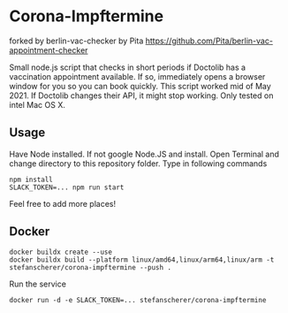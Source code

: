 # Corona-Impftermine

forked by berlin-vac-checker by Pita
https://github.com/Pita/berlin-vac-appointment-checker 

Small node.js script that checks in short periods if Doctolib has a vaccination appointment available. If so, immediately opens a browser window for you so you can book quickly. This script worked mid of May 2021. If Doctolib changes their API, it might stop working. Only tested on intel Mac OS X.

## Usage

Have Node installed. If not google Node.JS and install.
Open Terminal and change directory to this repository folder.
Type in following commands

```shell
npm install
SLACK_TOKEN=... npm run start
```

Feel free to add more places!

## Docker

```shell
docker buildx create --use
docker buildx build --platform linux/amd64,linux/arm64,linux/arm -t stefanscherer/corona-impftermine --push .
```

Run the service

```shell
docker run -d -e SLACK_TOKEN=... stefanscherer/corona-impftermine
```

